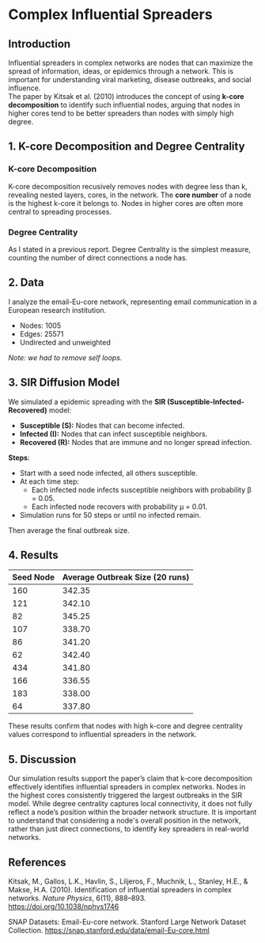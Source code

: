 # Complex Influential Spreaders

## Introduction
Influential spreaders in complex networks are nodes that can maximize the spread of information, ideas, or epidemics through a network. This is important for understanding viral marketing, disease outbreaks, and social influence.  
The paper by Kitsak et al. (2010) introduces the concept of using **k-core decomposition** to identify such influential nodes, arguing that nodes in higher cores tend to be better spreaders than nodes with simply high degree.  

## 1. K-core Decomposition and Degree Centrality

### K-core Decomposition
K-core decomposition recusively removes nodes with degree less than k, revealing nested layers, cores, in the network. The **core number** of a node is the highest k-core it belongs to. Nodes in higher cores are often more central to spreading processes.

### Degree Centrality
As I stated in a previous report. Degree Centrality is the simplest measure, counting the number of direct connections a node has.

## 2. Data
I analyze the email-Eu-core network, representing email communication in a European research institution.  
- Nodes: 1005  
- Edges: 25571  
- Undirected and unweighted

*Note: we had to remove self loops.*

## 3. SIR Diffusion Model

We simulated a epidemic spreading with the **SIR (Susceptible-Infected-Recovered)** model:
- **Susceptible (S):** Nodes that can become infected.  
- **Infected (I):** Nodes that can infect susceptible neighbors.  
- **Recovered (R):** Nodes that are immune and no longer spread infection.

**Steps**:
- Start with a seed node infected, all others susceptible.  
- At each time step:  
  - Each infected node infects susceptible neighbors with probability β = 0.05.  
  - Each infected node recovers with probability μ = 0.01.  
- Simulation runs for 50 steps or until no infected remain.

Then average the final outbreak size.

## 4. Results
| Seed Node | Average Outbreak Size (20 runs) |
| --------- | ------------------------------- |
| 160       | 342.35                          |
| 121       | 342.10                          |
| 82        | 345.25                          |
| 107       | 338.70                          |
| 86        | 341.20                          |
| 62        | 342.40                          |
| 434       | 341.80                          |
| 166       | 336.55                          |
| 183       | 338.00                          |
| 64        | 337.80                          |

These results confirm that nodes with high k-core and degree centrality values correspond to influential spreaders in the network.

## 5. Discussion
Our simulation results support the paper’s claim that k-core decomposition effectively identifies influential spreaders in complex networks. Nodes in the highest cores consistently triggered the largest outbreaks in the SIR model. While degree centrality captures local connectivity, it does not fully reflect a node’s position within the broader network structure. It is important to understand that considering a node's overall position in the network, rather than just direct connections, to identify key spreaders in real-world networks.

## References 
Kitsak, M., Gallos, L.K., Havlin, S., Liljeros, F., Muchnik, L., Stanley, H.E., & Makse, H.A. (2010). Identification of influential spreaders in complex networks. *Nature Physics*, 6(11), 888–893. https://doi.org/10.1038/nphys1746

SNAP Datasets: Email-Eu-core network. Stanford Large Network Dataset Collection. https://snap.stanford.edu/data/email-Eu-core.html
